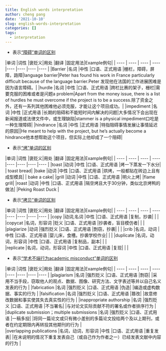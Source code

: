 ```yaml
---
title: English words interpretation
author: cheng pang
date: '2021-10-10'
slug: english-words-interpretation
categories: []
tags:
  - interpretation
---
```


- 表示[“障碍”单词的区别](https://mp.weixin.qq.com/s?src=3&timestamp=1633830355&ver=1&signature=riJVVImf9ssA*i9VJEf6Z4-C5shLY8Fxnx8TH3NaSIVevv3NPjUb4yyQoh20VQ0POZIPD-XksPBrDaXyp8xOX0OIi*eS8yuLDW0lWClRZ00eKaHJFE*0K42K40agtFc4kkHV9FfGo0N1F1sgH8T9CLcwkIfpOtDripiacNOPGKo=)

|单词      |词性      |褒贬义|用处      |翻译 |固定用法|Example例句|
| ---- | ---- | ---- | ---- |----  |----  |----  |----  |
|Barrier      |名词      |中性      |口语、正式用语       |栅栏，障碍，屏障，路障|language barrier|Peter has found his work in France particularly difficult because of the language barrier.Peter 发现他在法国的工作进展困难是因为语言障碍。|
|hurdle      |名词      |中性      |口语、正式用语      |跨栏比赛的架子，栅栏|需要克服的困难或者是问题a problem|Apart from the money issue, there is a list of hurdles he must overcome if the project is to be a success.除了资金之外，还有一系列其他困难他必须克服，才能让这个项目成功。|
|impediment      |名词      |中性      |正式用语      |长期的阻碍和不能短时间内解决的问题|大多情况下会出现在新闻报道或法律文件中，或生理缺陷|stammer is a physical impediment口吃是一种生理障碍|
|hindrance      |名词      |中性      |正式用语      |特指阻碍事情发展让事情延迟的原因||He meant to help with the project, but he’s actually become a hindrance他本想帮助这个项目，但实际上他却成了一个阻碍|

- 表示[“烤”单词的区别]()

|单词      |词性      |褒贬义|用处      |翻译 |固定用法|Example例句|
| ---- | ---- | ---- | ---- |----  |----  |----  |----  |
|toast      |动词      |中性      |口语、正式用语 |烤一下蒸发一下水分| | toast bread|
|bake      |动词      |中性      |口语、正式用语 |烘烤，一般都贴在砖边上且有成型模具| | bake a cake|
|grill      |动词      |中性      |口语、正式用语 |明火上烤| |flame grill|
|roast      |动词      |中性      |口语、正式用语 |隔空烤且大于30分钟，类似北京烤鸭的做法| |Peking Roast Duck |

- 表示[“拷贝”单词的区别](https://mp.weixin.qq.com/s?__biz=MzI4NzExMjU0Mw==&mid=2651153740&idx=1&sn=facecc4cd147deb792bd838e50bc92e6&chksm=f023697cc754e06a1b8b3c5de4fc4cfd80ce5981663321162de648a02a11328624c300a17a96&mpshare=1&scene=1&srcid=11101O7PxYqrDQQTuN4yhP5A&sharer_sharetime=1636542786870&sharer_shareid=ea4bab4dd531faf87aa87d2827adda14#rd)

|单词      |词性      |褒贬义|用处      |翻译 |固定用法|Example例句|
| ---- | ---- | ---- | ---- |----  |----  |----  |----  |
|copy      |动词,名词      |中性      |口语、正式用语 |复制，抄袭| | |
|copycat      |名词，形容词      |贬义      |口语、正式用语 |抄袭者，盲目模仿者| | |
|plagiarize      |动词      |强烈贬义      |口语、正式用语 |剽窃，抄袭| | |
|crib      |名词，动词      |中性      |口语、正式用语 |婴儿床，食槽。抄袭学校作业| | |
|duplicate      |名词，动词，形容词      |中性      |口语、正式用语 |复制品，副本| | |  
|replicate      |名词，动词，形容词      |中性      |口语、正式用语 |复现| | |  


- 表示[“学术不端行为academic misconduct”单词的区别](https://mp.weixin.qq.com/s?__biz=MzI4NzExMjU0Mw==&mid=2651154728&idx=1&sn=de2cd4d9be14e883c88d0e57ffd0e171&chksm=f0236518c754ec0e6917f132e9e02cf1efda8db0cdb21c183e86ec8b77db01600a718d60cbcc&mpshare=1&scene=1&srcid=11171prvWfeVm2wq7wd3RilE&sharer_sharetime=1637147444998&sharer_shareid=ea4bab4dd531faf87aa87d2827adda14#rd)

|单词      |词性      |褒贬义|用处      |翻译 |固定用法|Example例句|
| ---- | ---- | ---- | ---- |----  |----  |----  |----  |
|plagiarism      |名词      |强烈贬义      |口语、正式用语 |剽窃| |采用不当手段，窃取他人的观点、数据、图像、研究方法、文字表述等并以自己名义发表的行为 |
|fabrication      |名词      |强烈贬义      |口语、正式用语 |伪造| |编造或虚构数据、事实的行为 |
|falsification      |名词      |强烈贬义      |口语、正式用语 |篡改| |故意修改数据和事实使其失去真实性的行为 |
|inappropriate authorship      |名词      |强烈贬义      |口语、正式用语 |不当署名| |与对论文实际贡献不符的署名或作者排序行为 |
|duplicate submission；multiple submissions      |名词      |强烈贬义      |口语、正式用语 |一稿多投| |将同一篇论文或只有微小差别的多篇论文投给两个及以上期刊，或者在约定期限内再转投其他期刊的行为 |  
|overlapping publications      |名词，动词，形容词      |中性      |口语、正式用语 |重复发表| |在未说明的情况下重复发表自己（或自己作为作者之一）已经发表文献中内容的行为 |  

